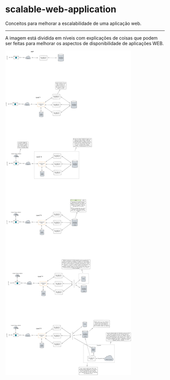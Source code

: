 # scalable-web-application

Conceitos para melhorar a escalabilidade de uma aplicação web.

___

A imagem está dividida em níveis com explicações de coisas que podem ser feitas para melhorar os aspectos de disponibilidade de aplicações WEB.

![schema](artitecture.excalidraw.png)

